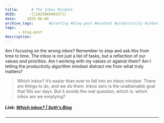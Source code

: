 ```yaml
---
title:      # The Inbox Mindset 
UUID:      ›[[202506040537]] 
date:     2025-06-04
archive_tags:       #proofing #blog-post #mindset #productivity #inbox
tags:       
      - blog-post
description: 
---
```

Am I focusing on the wrong inbox? Remember to stop and ask this from time to time. The inbox is not just a list of tasks, but a reflection of our values and priorities. Am I working with my values or against them? Am I letting the productivity algorithm mindset distract me from what truly matters?

> Which inbox?
> It’s easier than ever to fall into an inbox mindset. There are things to do, and we do them.
> Inbox zero is the unattainable goal that fills our days.
> But it avoids the real question, which is: which inbox are we emptying?

##### Link: [Which inbox? | Seth's Blog](https://seths.blog/2025/06/which-inbox/)

----------------------------------
<!--
## See Also

-->


